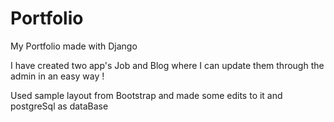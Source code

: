 # Portfolio
My Portfolio made with Django

I have created two app's Job and Blog where I can update them through the admin in an easy way !

Used sample layout from Bootstrap and made some edits to it and postgreSql as dataBase
